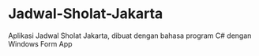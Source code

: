 # Jadwal-Sholat-Jakarta
Aplikasi Jadwal Sholat Jakarta, dibuat dengan bahasa program C# dengan Windows Form App
